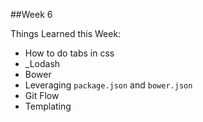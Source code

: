 ##Week 6

Things Learned this Week:
* How to do tabs in css
* _Lodash
* Bower
* Leveraging `package.json` and `bower.json` 
* Git Flow
* Templating
